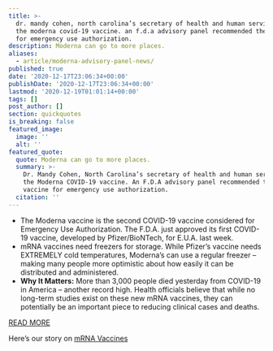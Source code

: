 ```yaml
---
title: >-
  dr. mandy cohen, north carolina’s secretary of health and human services, on
  the moderna covid-19 vaccine. an f.d.a advisory panel recommended the vaccine
  for emergency use authorization.
description: Moderna can go to more places.
aliases:
  - article/moderna-advisory-panel-news/
published: true
date: '2020-12-17T23:06:34+00:00'
publishDate: '2020-12-17T23:06:34+00:00'
lastmod: '2020-12-19T01:01:14+00:00'
tags: []
post_author: []
section: quickquotes
is_breaking: false
featured_image:
  image: ''
  alt: ''
featured_quote:
  quote: Moderna can go to more places.
  summary: >-
    Dr. Mandy Cohen, North Carolina’s secretary of health and human services, on
    the Moderna COVID-19 vaccine. An F.D.A advisory panel recommended the
    vaccine for emergency use authorization.
  citation: ''
---
```

*   The Moderna vaccine is the second COVID-19 vaccine considered for Emergency Use Authorization. The F.D.A. just approved its first COVID-19 vaccine, developed by Pfizer/BioNTech, for E.U.A. last week.
*   mRNA vaccines need freezers for storage. While Pfizer’s vaccine needs EXTREMELY cold temperatures, Moderna’s can use a regular freezer – making many people more optimistic about how easily it can be distributed and administered.
*   **Why It Matters:** More than 3,000 people died yesterday from COVID-19 in America – another record high. Health officials believe that while no long-term studies exist on these new mRNA vaccines, they can potentially be an important piece to reducing clinical cases and deaths.

[READ MORE](\"https://www.nytimes.com/2020/12/17/health/covid-vaccine-fda-moderna.html\")

Here’s our story on [mRNA Vaccines](\"https://smarthernews.com/mrna-vaccine/\")